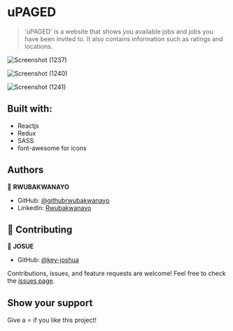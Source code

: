 # uPAGED

>'uPAGED' is a website that shows you available jobs and jobs you have been invited to. It also contains information such as ratings and locations.

![Screenshot (1237)](https://user-images.githubusercontent.com/68381641/166338303-07e88700-731d-45d7-aabe-4dc56f9d7ee0.png)

![Screenshot (1240)](https://user-images.githubusercontent.com/68381641/166339120-50d9c862-804a-4a84-a4e3-3c927c2cfd91.png)

![Screenshot (1241)](https://user-images.githubusercontent.com/68381641/166339359-0806c1a2-d0de-4ec1-888c-4d4356bcd579.png)

## Built with:
- Reactjs
- Redux
- SASS
- font-awesome for icons

## Authors
:bust_in_silhouette: **RWUBAKWANAYO**
- GitHub: [@githubrwubakwanayo](https://github.com/RWUBAKWANAYO)
- LinkedIn: [Rwubakwanayo](https://www.linkedin.com/in/rwubakwanayo-olivier)
## :handshake: Contributing
:bust_in_silhouette: **JOSUE**
- GitHub: [@key-joshua](https://github.com/key-joshua)

Contributions, issues, and feature requests are welcome!
Feel free to check the [issues page](../../issues/).
## Show your support
Give a :star:️ if you like this project!

